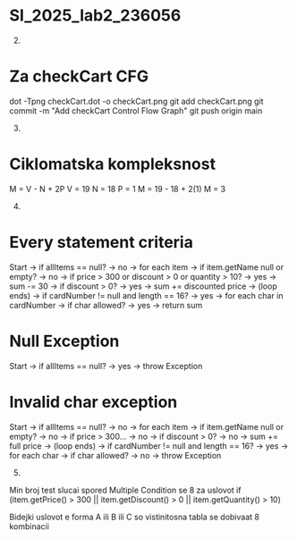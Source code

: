 # SI_2025_lab2_236056

2. 
# Za checkCart CFG
dot -Tpng checkCart.dot -o checkCart.png
git add checkCart.png
git commit -m "Add checkCart Control Flow Graph"
git push origin main

3.
# Ciklomatska kompleksnost
M = V - N + 2P
V = 19
N = 18
P = 1
M = 19 - 18 + 2(1)
M = 3

4.
# Every statement criteria
Start →
if allItems == null? → no →
for each item →
if item.getName null or empty? → no →
if price > 300 or discount > 0 or quantity > 10? → yes →
sum -= 30 →
if discount > 0? → yes →
sum += discounted price →
(loop ends) →
if cardNumber != null and length == 16? → yes →
for each char in cardNumber →
if char allowed? → yes →
return sum

# Null Exception
Start →
if allItems == null? → yes →
throw Exception

# Invalid char exception
Start →
if allItems == null? → no →
for each item →
if item.getName null or empty? → no →
if price > 300... → no →
if discount > 0? → no →
sum += full price →
(loop ends) →
if cardNumber != null and length == 16? → yes →
for each char →
if char allowed? → no →
throw Exception

5.
Min broj test slucai spored Multiple Condition se 8 za uslovot if (item.getPrice() > 300 || item.getDiscount() > 0 || item.getQuantity() > 10)

Bidejki uslovot e forma A ili B ili C so vistinitosna tabla se dobivaat 8 kombinacii